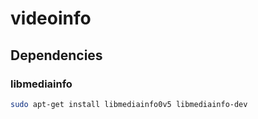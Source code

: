 # videoinfo

## Dependencies

### libmediainfo

```bash
sudo apt-get install libmediainfo0v5 libmediainfo-dev
```
